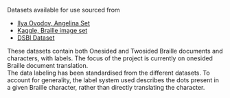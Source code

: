 
Datasets available for use sourced from  
* [Ilya Ovodov, Angelina Set](https://github.com/IlyaOvodov/AngelinaDataset)  
* [Kaggle, Braille image set](https://www.kaggle.com/datasets/shanks0465/braille-character-dataset)  
* [DSBI Dataset](https://github.com/yeluo1994/DSBI)  

These datasets contain both Onesided and Twosided Braille documents and characters, with labels. The focus of the project is currently on onesided Braille document translation.  
The data labeling has been standardised from the different datasets. To account for generality, the label system used describes the dots present in a given Braille character, rather than directly translating the character.  
